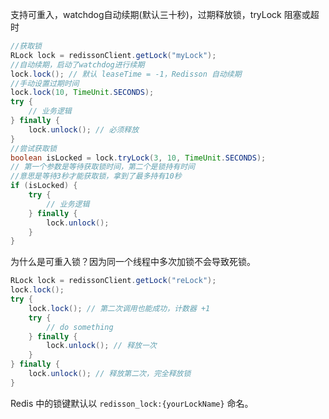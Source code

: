 支持可重入，watchdog自动续期(默认三十秒)，过期释放锁，tryLock 阻塞或超时
```java
//获取锁
RLock lock = redissonClient.getLock("myLock");
//自动续期，启动了watchdog进行续期
lock.lock(); // 默认 leaseTime = -1，Redisson 自动续期
//手动设置过期时间
lock.lock(10, TimeUnit.SECONDS);
try {
    // 业务逻辑
} finally {
    lock.unlock(); // 必须释放
}
//尝试获取锁
boolean isLocked = lock.tryLock(3, 10, TimeUnit.SECONDS);
// 第一个参数是等待获取锁时间，第二个是锁持有时间
//意思是等待3秒才能获取锁，拿到了最多持有10秒
if (isLocked) {
    try {
        // 业务逻辑
    } finally {
        lock.unlock();
    }
}

```
为什么是可重入锁？因为同一个线程中多次加锁不会导致死锁。
```java
RLock lock = redissonClient.getLock("reLock");
lock.lock();
try {
    lock.lock(); // 第二次调用也能成功，计数器 +1
    try {
        // do something
    } finally {
        lock.unlock(); // 释放一次
    }
} finally {
    lock.unlock(); // 释放第二次，完全释放锁
}

```
Redis 中的锁键默认以 `redisson_lock:{yourLockName}` 命名。